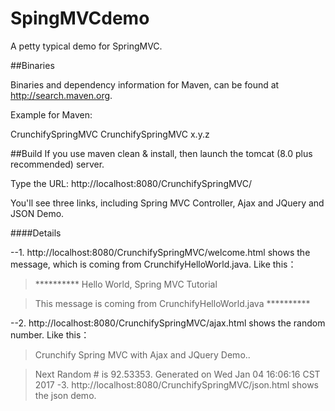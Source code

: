 # SpingMVCdemo
A petty typical demo for SpringMVC.


##Binaries

Binaries and dependency information for Maven, can be found at http://search.maven.org.

Example for Maven:

<dependency>
    <groupId>CrunchifySpringMVC</groupId>
    <artifactId>CrunchifySpringMVC</artifactId>
    <version>x.y.z</version>
</dependency>

##Build
If you use maven clean & install, then launch the tomcat (8.0 plus recommended) server.

Type the URL: 
http://localhost:8080/CrunchifySpringMVC/

You'll see three links, including Spring MVC Controller, Ajax and JQuery and JSON Demo.

####Details

--1. 
http://localhost:8080/CrunchifySpringMVC/welcome.html
shows the message, which is coming from CrunchifyHelloWorld.java. Like this：
>********** Hello World, Spring MVC Tutorial

>This message is coming from CrunchifyHelloWorld.java **********

--2. 
http://localhost:8080/CrunchifySpringMVC/ajax.html
shows the random number. Like this：
>Crunchify Spring MVC with Ajax and JQuery Demo.. 

>Next Random # is 92.53353. Generated on Wed Jan 04 16:06:16 CST 2017
-3. 
http://localhost:8080/CrunchifySpringMVC/json.html
shows the json demo.
